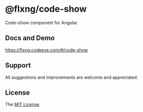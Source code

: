 
# @flxng/code-show
Code-show component for Angular.


## Docs and Demo
https://flxng.codeeve.com/#/code-show


## Support
All suggestions and improvements are welcome and appreciated.


## License
The [MIT License](https://github.com/seidme/flxng/blob/master/LICENSE).
